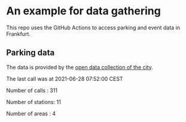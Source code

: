 # An example for data gathering

This repo uses the GitHub Actions to access parking and event data in Frankfurt.

## Parking data
The data is provided by the [open data collection of the city](https://www.offenedaten.frankfurt.de/).

The last call was at 2021-06-28 07:52:00 CEST

Number of calls   : 311

Number of stations:  11

Number of areas   :   4


